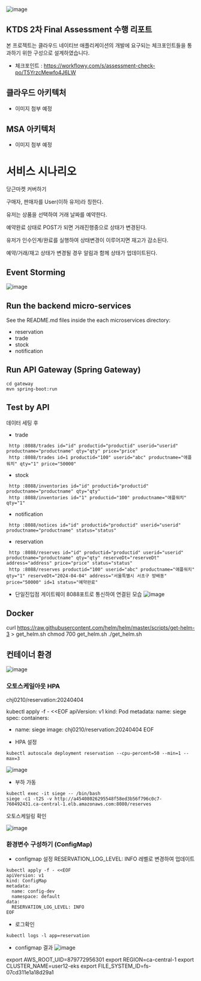 ![image](https://github.com/hj0210/secondhand-transaction/assets/68845747/68f567d6-21d1-495b-b910-befc388a3a11)

## KTDS 2차 Final Assessment 수행 리포트
본 프로젝트는 클라우드 네이티브 애플리케이션의 개발에 요구되는 체크포인트들을 통과하기 위한 구성으로 설계하였습니다.
- 체크포인트 : https://workflowy.com/s/assessment-check-po/T5YrzcMewfo4J6LW
  
## 클라우드 아키텍처
- 이미지 첨부 예정
## MSA 아키텍처
- 이미지 첨부 예정

# 서비스 시나리오
당근마켓 커버하기

구매자, 판매자를 User(이하 유저)라 칭한다.

유저는 상품을 선택하여 거래 날짜를 예약한다.

예약완료 상태로 POST가 되면 거래진행중으로 상태가 변경된다.

유저가 인수인계/완료를 실행하여 상태변경이 이루어지면 재고가 감소된다.

예약/거래/재고 상태가 변경될 경우 알림과 함께 상태가 업데이트된다.

## Event Storming
![image](https://github.com/hj0210/secondhand-transaction/assets/68845747/6c35680a-6854-4877-969c-207f838fd92a)

## Run the backend micro-services
See the README.md files inside the each microservices directory:

- reservation
- trade
- stock
- notification


## Run API Gateway (Spring Gateway)
```
cd gateway
mvn spring-boot:run
```

## Test by API
데이터 세팅 후
- trade 
```
 http :8088/trades id="id" productid="productid" userid="userid" productname="productname" qty="qty" price="price"
 http :8088/trades id=1 productid="100" userid="abc" productname="애플워치" qty="1" price="50000"
```
- stock
```
 http :8088/inventories id="id" productid="productid" productname="productname" qty="qty"
 http :8088/inventories id="1" productid="100" productname="애플워치" qty="1"
```
- notification
```
 http :8088/notices id="id" productid="productid" userid="userid" productname="productname" status="status" 
```

- reservation
```
 http :8088/reserves id="id" productid="productid" userid="userid" productname="productname" qty="qty" reserveDt="reserveDt" address="address" price="price" status="status"
 http :8088/reserves productid="100" userid="abc" productname="애플워치" qty="1" reserveDt="2024-04-04" address="서울특별시 서초구 방배동" price="50000" id=1 status="예약완료" 
```

- 단일진입점 게이트웨이 8088포트로 통신하여 연결된 모습
![image](https://github.com/hj0210/secondhand-transaction/assets/68845747/1f374cf6-5e01-4fe6-9119-39a700b63a58)


## Docker
curl https://raw.githubusercontent.com/helm/helm/master/scripts/get-helm-3 > get_helm.sh
chmod 700 get_helm.sh
./get_helm.sh


## 컨테이너 환경
![image](https://github.com/hj0210/secondhand-transaction/assets/68845747/4f115764-4b8d-4db5-a572-55ee1e750ce5)

### 오토스케일아웃 HPA

chj0210/reservation:20240404 

kubectl apply -f - <<EOF
apiVersion: v1
kind: Pod
metadata:
  name: siege
spec:
  containers:
  - name: siege
    image: chj0210/reservation:20240404 
EOF

- HPA 설정
```
kubectl autoscale deployment reservation --cpu-percent=50 --min=1 --max=3

```

![image](https://github.com/hj0210/secondhand-transaction/assets/68845747/241c47b0-2920-4748-8663-3b1be7220c7c)

- 부하 가동

```
kubectl exec -it siege -- /bin/bash
siege -c1 -t2S -v http://a45408026295548f58ed3b56f796c0c7-760492431.ca-central-1.elb.amazonaws.com:8080/reserves
```
오토스케일링 확인

![image](https://github.com/hj0210/secondhand-transaction/assets/68845747/9a83cbb7-9630-48c2-aee6-df4f0c4b3adf)


### 환경변수 구성하기 (ConfigMap)

- configmap 설정
 RESERVATION_LOG_LEVEL: INFO 레벨로 변경하여 업데이트

```
kubectl apply -f - <<EOF
apiVersion: v1
kind: ConfigMap
metadata:
  name: config-dev
  namespace: default
data:
  RESERVATION_LOG_LEVEL: INFO
EOF
```

- 로그확인

```
kubectl logs -l app=reservation
```

- configmap 결과
![image](https://github.com/hj0210/secondhand-transaction/assets/68845747/a7ca9fe6-ffce-4e59-9b20-742101dce0bc)


export AWS_ROOT_UID=879772956301
export REGION=ca-central-1
export CLUSTER_NAME=user12-eks
export FILE_SYSTEM_ID=fs-07cd311e1a18d29a1

